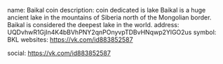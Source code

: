 name: Baikal coin
description: coin dedicated is lake Baikal is a huge ancient lake in the mountains of Siberia north of the Mongolian border. Baikal is considered the deepest lake in the world. 
address: UQDvhwR1GjIn4K4bBVhPNY2qnPOnyvpTDBvHNqwp2YlGO2us
symbol: BKL
websites:
https://vk.com/id883852587

social:
https://vk.com/id883852587
  

